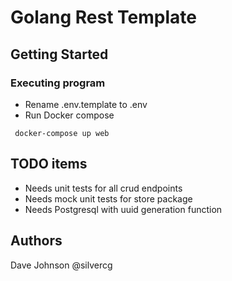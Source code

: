 # Golang Rest Template

## Getting Started

### Executing program

* Rename .env.template to .env
* Run Docker compose
```
 docker-compose up web
```

## TODO items 
* Needs unit tests for all crud endpoints
* Needs mock unit tests for store package
* Needs Postgresql with uuid generation function

## Authors
Dave Johnson @silvercg
